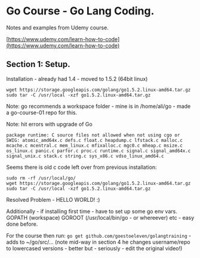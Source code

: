 # Go Course - Go Lang Coding.
Notes and examples from Udemy course.

[https://www.udemy.com/learn-how-to-code](https://www.udemy.com/learn-how-to-code)

## Section 1: Setup.

Installation - already had 1.4 - moved to 1.5.2 (64bit linux)

```
wget https://storage.googleapis.com/golang/go1.5.2.linux-amd64.tar.gz
sudo tar -C /usr/local -xzf go1.5.2.linux-amd64.tar.gz
```

Note: go recommends a workspace folder - mine is in /home/ali/go - made a go-course-01 repo for this.

Note: hit errors with upgrade of Go

```
package runtime: C source files not allowed when not using cgo or SWIG: atomic_amd64x.c defs.c float.c heapdump.c lfstack.c malloc.c mcache.c mcentral.c mem_linux.c mfixalloc.c mgc0.c mheap.c msize.c os_linux.c panic.c parfor.c proc.c runtime.c signal.c signal_amd64x.c signal_unix.c stack.c string.c sys_x86.c vdso_linux_amd64.c
```

Seems there is old c code left over from previous installation:

```
sudo rm -rf /usr/local/go/
wget https://storage.googleapis.com/golang/go1.5.2.linux-amd64.tar.gz
sudo tar -C /usr/local -xzf go1.5.2.linux-amd64.tar.gz
```

Resolved Problem - HELLO WORLD! :)

Additionally - if installing first time - have to set up some go env vars. GOPATH (workspace) GOROOT (/usr/local/bin/go - or whereever) etc - easy done before.

For the course then run: `go get github.com/goestoeleven/golangtraining` - adds to ~/go/src/... (note mid-way in section 4 he changes username/repo to lowercased versions - better but - seriously - edit the original video!)
